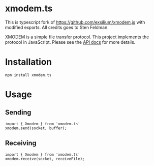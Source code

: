 # xmodem.ts

This is typescript fork of https://github.com/exsilium/xmodem.js with modified exports. All credits goes to Sten Feldman.

XMODEM is a simple file transfer protocol. This project implements the protocol in JavaScript. Please see the [API docs](https://exsilium.github.io/xmodem.js/) for more details.

# Installation

`npm install xmodem.ts`

# Usage

## Sending

```
import { Xmodem } from 'xmodem.ts'
xmodem.send(socket, buffer);
```

## Receiving

```
import { Xmodem } from 'xmodem.ts'
xmodem.receive(socket, receiveFile);
```
